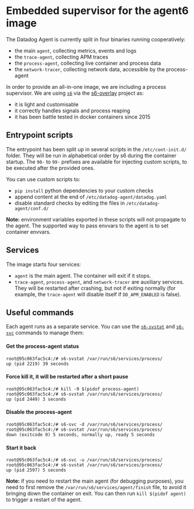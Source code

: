# Embedded supervisor for the agent6 image

The Datadog Agent is currently split in four binaries running cooperatively:

  - the main `agent`, collecting metrics, events and logs
  - the `trace-agent`, collecting APM traces
  - the `process-agent`, collecting live container and process data
  - the `network-tracer`, collecting network data, accessible by the process-agent

In order to provide an all-in-one image, we are including a process supervisor.
We are using [`s6`](https://skarnet.org/software/s6/s6-svc.html) via the
[s6-overlay](https://github.com/just-containers/s6-overlay) project as:

- it is light and customisable
- it correctly handles signals and process reaping
- it has been battle tested in docker containers since 2015

## Entrypoint scripts

The entrypoint has been split up in several scripts in the `/etc/cont-init.d/` folder.
They will be run in alphabetical order by s6 during the container startup.
The `90-` to `99-` prefixes are available for injecting custom scripts, to be executed
after the provided ones.

You can use custom scripts to:

- `pip install` python dependencies to your custom checks
- append content at the end of `/etc/datadog-agent/datadog.yaml`
- disable standard checks by editing the files in `/etc/datadog-agent/conf.d/`

**Note:** environment variables exported in these scripts will not propagate to the agent.
The supported way to pass envvars to the agent is to set container envvars.

## Services

The image starts four services:

- `agent` is the main agent. The container will exit if it stops.
- `trace-agent`, `process-agent`, and `network-tracer` are auxiliary services.
They will be restarted after crashing, but not if exiting normally (for example, the
`trace-agent` will disable itself if `DD_APM_ENABLED` is false).

## Useful commands

Each agent runs as a separate service. You can use the
[`s6-svstat`](https://skarnet.org/software/s6/s6-svstat.html) and
[`s6-svc`](https://skarnet.org/software/s6/s6-svc.html)
commands to manage them:

#### Get the process-agent status
```
root@95c063fac5c4:/# s6-svstat /var/run/s6/services/process/
up (pid 2219) 39 seconds
```

#### Force kill it, it will be restarted after a short pause
```
root@95c063fac5c4:/# kill -9 $(pidof process-agent)
root@95c063fac5c4:/# s6-svstat /var/run/s6/services/process/
up (pid 2449) 3 seconds
```

#### Disable the process-agent
```
root@95c063fac5c4:/# s6-svc -d /var/run/s6/services/process/
root@95c063fac5c4:/# s6-svstat /var/run/s6/services/process/
down (exitcode 0) 5 seconds, normally up, ready 5 seconds
```

#### Start it back
```
root@95c063fac5c4:/# s6-svc -u /var/run/s6/services/process/
root@95c063fac5c4:/# s6-svstat /var/run/s6/services/process/
up (pid 2597) 5 seconds
```

**Note:** if you need to restart the main agent (for debugging purposes), you need to first remove
the `/var/run/s6/services/agent/finish` file, to avoid it bringing down the container on exit. You
can then run `kill $(pidof agent)` to trigger a restart of the agent.
